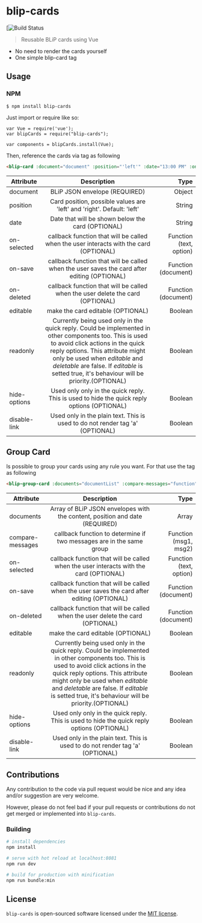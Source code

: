 # blip-cards

[![Build Status](https://dev.azure.com/curupira/BLiP/_build?definitionId=1295 )

> Reusable BLiP cards using Vue

- No need to render the cards yourself
- One simple blip-card tag


## Usage

### NPM

```
$ npm install blip-cards
```

Just import or require like so:

```
var Vue = require('vue');
var blipCards = require("blip-cards");

var components = blipCards.install(Vue);
```

Then, reference the cards via <blip-card> tag as following

```html
<blip-card :document="document" :position="'left'" :date="13:00 PM" :on-selected="function" :on-save="function" :editable="true" :hide-options="false" :disable-link="false"/>
```

| Attribute   |      Description      |  Type |
|----------|:-------------:|------:|
| document | BLiP JSON envelope (REQUIRED) | Object |
| position |  Card position, possible values are 'left' and 'right'. Default: 'left' | String |
| date |    Date that will be shown below the card (OPTIONAL)   |   String |
| on-selected | callback function that will be called when the user interacts with the card (OPTIONAL) | Function (text, option)|
| on-save | callback function that will be called when the user saves the card after editing (OPTIONAL) | Function (document) |
| on-deleted | callback function that will be called when the user delete the card (OPTIONAL) | Function (document) |
| editable| make the card editable (OPTIONAL) | Boolean |
| readonly | Currently being used only in the quick reply. Could be implemented in other components too. This is used to avoid click actions in the quick reply options. This attribute might only be used when <em>editable</em> and <em>deletable</em> are false. If <em>editable</em> is setted true, it's behaviour will be priority.(OPTIONAL) | Boolean |
| hide-options | Used only only in the quick reply. This is used to hide the quick reply options (OPTIONAL) | Boolean |
| disable-link | Used only in the plain text. This is used to do not render tag 'a' (OPTIONAL) | Boolean |

## Group Card
Is possible to group your cards using any rule you want. For that use the <blip-group-card> tag as following

```html
<blip-group-card :documents="documentList" :compare-messages="function" :on-selected="function" :on-save="function" :editable="true" :hide-options="false" :disable-link="false"/>
```

| Attribute   |      Description      |  Type |
|----------|:-------------:|------:|
| documents | Array of BLiP JSON envelopes with the content, position and date (REQUIRED) | Array |
| compare-messages | callback function to determine if two messages are in the same group | Function (msg1, msg2) |
| on-selected | callback function that will be called when the user interacts with the card (OPTIONAL) | Function (text, option)|
| on-save | callback function that will be called when the user saves the card after editing (OPTIONAL) | Function (document) |
| on-deleted | callback function that will be called when the user delete the card (OPTIONAL) | Function (document) |
| editable| make the card editable (OPTIONAL) | Boolean |
| readonly | Currently being used only in the quick reply. Could be implemented in other components too. This is used to avoid click actions in the quick reply options. This attribute might only be used when <em>editable</em> and <em>deletable</em> are false. If <em>editable</em> is setted true, it's behaviour will be priority.(OPTIONAL) | Boolean |
| hide-options | Used only only in the quick reply. This is used to hide the quick reply options (OPTIONAL) | Boolean |
| disable-link | Used only in the plain text. This is used to do not render tag 'a' (OPTIONAL) | Boolean |

## Contributions
Any contribution to the code via pull request would be nice and any idea and/or suggestion are very welcome.

However, please do not feel bad if your pull requests or contributions do not get merged or implemented into `blip-cards`.

### Building #

```bash
# install dependencies
npm install

# serve with hot reload at localhost:8081
npm run dev

# build for production with minification
npm run bundle:min
```

<a id="license"></a>
## License
`blip-cards` is open-sourced software licensed under the [MIT license](http://opensource.org/licenses/MIT).
